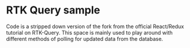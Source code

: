 # RTK Query sample

Code is a stripped down version of the fork from the official React/Redux tutorial on RTK-Query. This space is mainly used to play around with different methods of polling for updated data from the database.